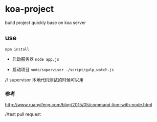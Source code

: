 # koa-project
build project quickly base on koa server

## use

`npm install`

- 启动服务器 ` node app.js `

- 启动项目 ` node/supervisor ./script/gulp_watch.js `

// supervisor 本地代码测试的时候可以用




### 参考

http://www.ruanyifeng.com/blog/2015/05/command-line-with-node.html


//test pull request